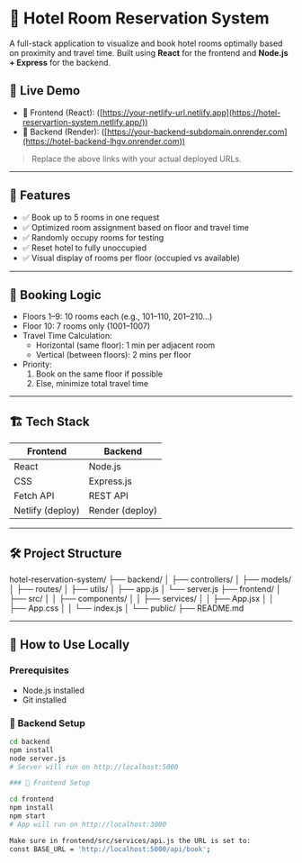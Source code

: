 # 🏨 Hotel Room Reservation System

A full-stack application to visualize and book hotel rooms optimally based on proximity and travel time. Built using **React** for the frontend and **Node.js + Express** for the backend.

## 🚀 Live Demo

- 🔗 Frontend (React): ([https://your-netlify-url.netlify.app](https://hotel-reservartion-system.netlify.app/))
- 🔗 Backend (Render): ([https://your-backend-subdomain.onrender.com](https://hotel-backend-lhgv.onrender.com))

> Replace the above links with your actual deployed URLs.

---

## 📌 Features

- ✅ Book up to 5 rooms in one request
- ✅ Optimized room assignment based on floor and travel time
- ✅ Randomly occupy rooms for testing
- ✅ Reset hotel to fully unoccupied
- ✅ Visual display of rooms per floor (occupied vs available)

---

## 🧠 Booking Logic

- Floors 1–9: 10 rooms each (e.g., 101–110, 201–210...)
- Floor 10: 7 rooms only (1001–1007)
- Travel Time Calculation:
  - Horizontal (same floor): 1 min per adjacent room
  - Vertical (between floors): 2 mins per floor
- Priority:
  1. Book on the same floor if possible
  2. Else, minimize total travel time

---

## 🏗️ Tech Stack

| Frontend          | Backend           |
|-------------------|-------------------|
| React             | Node.js           |
| CSS               | Express.js        |
| Fetch API         | REST API          |
| Netlify (deploy)  | Render (deploy)   |

---

## 🛠️ Project Structure

hotel-reservation-system/
├── backend/
│ ├── controllers/
│ ├── models/
│ ├── routes/
│ ├── utils/
│ ├── app.js
│ └── server.js
├── frontend/
│ ├── src/
│ │ ├── components/
│ │ ├── services/
│ │ ├── App.jsx
│ │ ├── App.css
│ │ └── index.js
│ └── public/
├── README.md



---

## 🧪 How to Use Locally

### Prerequisites

- Node.js installed
- Git installed

### 🔧 Backend Setup

```bash
cd backend
npm install
node server.js
# Server will run on http://localhost:5000

### 🔧 Frontend Setup

cd frontend
npm install
npm start
# App will run on http://localhost:3000

Make sure in frontend/src/services/api.js the URL is set to:
const BASE_URL = 'http://localhost:5000/api/book';
